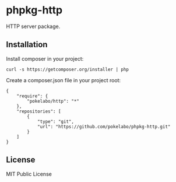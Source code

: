 phpkg-http
==========

HTTP server package.

Installation
------------

Install composer in your project:

    curl -s https://getcomposer.org/installer | php

Create a composer.json file in your project root:

    {
        "require": {
            "pokelabo/http": "*"
        },
        "repositories": [
            {
                "type": "git",
                "url": "https://github.com/pokelabo/phpkg-http.git"
            }
        ]
    }

License
-------

MIT Public License
